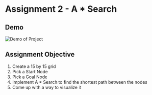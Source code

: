 # Assignment 2 - A * Search

## Demo

![Demo of Project](https://github.com/jcmecham/Intro_To_AI_ITCS_3153/blob/main/Assignment%202%20-%20A%20Star%20Search/demo.gif)

## Assignment Objective

1. Create a 15 by 15 grid
2. Pick a Start Node
3. Pick a Goal Node
4. Implement A * Search to find the shortest path between the nodes
5. Come up with a way to visualize it